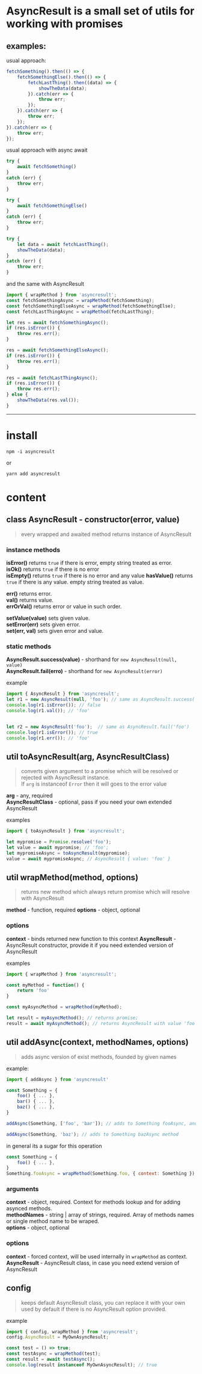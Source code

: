 # AsyncResult is a small set of utils for working with promises
## examples:
usual approach:
```js
fetchSomething().then(() => {
	fetchSomethingElse().then(() => {
		fetchLastThing().then((data) => {
			showTheData(data);
		}).catch(err => {
			throw err;
		});
	}).catch(err => {
		throw err;
	});
}).catch(err => {
	throw err;
});
```

usual approach with async await
```js
try {
	await fetchSomething()
}
catch (err) {
	throw err;
}

try {
	await fetchSomethingElse()
}
catch (err) {
	throw err;
}

try {
	let data = await fetchLastThing();
	showTheData(data);
}
catch (err) {
	throw err;
}


```


and the same with AsyncResult
```js
import { wrapMethod } from 'asyncresult';
const fetchSomethingAsync = wrapMethod(fetchSomething);
const fetchSomethingElseAsync = wrapMethod(fetchSomethingElse);
const fetchLastThingAsync = wrapMethod(fetchLastThing);

let res = await fetchSomethingAsync();
if (res.isError()) {
	throw res.err();
}

res = await fetchSomethingElseAsync();
if (res.isError()) {
	throw res.err();
}

res = await fetchLastThingAsync();
if (res.isError()) {
	throw res.err();
} else {
	showTheData(res.val());
}


```

--------------
# install

```
npm -i asyncresult
```

or

```
yarn add asyncresult
```


# content

## class AsyncResult - constructor(error, value)
> every wrapped and awaited method returns instance of AsyncResult

### instance methods

**isError()** returns `true` if there is error, empty string treated as error.  
**isOk()** returns `true` if there is no error  
**isEmpty()** returns `true` if there is no error and any value 
**hasValue()** returns `true` if there is any value. empty string treated as value.

**err()** returns error.  
**val()** returns value.  
**errOrVal()** returns error or value in such order.  

**setValue(value)** sets given value.  
**setError(err)** sets given error.  
**set(err, val)** sets given error and value.  

### static methods

**AsyncResult.success(value)** - shorthand for `new AsyncResult(null, value)`  
**AsyncResult.fail(erro)** - shorthand for `new AsyncResult(error)`  

example
```js
import { AsyncResult } from 'asyncresult';
let r1 = new AsyncResult(null, 'foo'); // same as AsyncResult.success('foo')
console.log(r1.isError()); // false
console.log(r1.val()); // 'foo'


let r2 = new AsyncResult('foo');  // same as AsyncResult.fail('foo')
console.log(r1.isError()); // true
console.log(r1.err()); // 'foo'


```


## util toAsyncResult(arg, AsyncResultClass)
> converts given argument to a promise which will be resolved or rejected with AsyncResult instance.  
If `arg` is instanceof `Error` then it will goes to the error value


**arg** - any, required  
**AsyncResultClass** - optional, pass if you need your own extended AsyncResult

examples
```js
import { toAsyncResult } from 'asyncresult';

let mypromise = Promise.resolve('foo');
let value = await mypromise; // 'foo';
let mypromiseAsync = toAsyncResult(mypromise);
value = await mypromiseAsync; // AsyncResult { value: 'foo' }

```

## util wrapMethod(method, options)
> returns new method which always return promise which will resolve with AsyncResult 

**method** - function, required
**options** - object, optional

### options
**context** - binds returned new function to this context
**AsyncResult** - AsyncResult constructor, provide it if you need extended version of AsyncResult

examples
```js
import { wrapMethod } from 'asyncresult';

const myMethod = function() {
	return 'foo'
}

const myAsyncMethod = wrapMethod(myMethod);

let result = myAsyncMethod(); // returns promise;
result = await myAsyncMethod(); // returns AsyncResult with value 'foo';

```

## util addAsync(context, methodNames, options)
> adds async version of exist methods, founded by given names  

example:
```js
import { addAsync } from 'asyncresult'

const Something = {
	foo() { ... },
	bar() { ... },
	baz() { ... },
}

addAsync(Something, ['foo', 'bar']); // adds to Something fooAsync, and barAsync methods

addAsync(Something, 'baz'); // adds to Something bazAsync method

```
in general its a sugar for this operation
```js
const Something = {
	foo() { ... },
}
Something.fooAsync = wrapMethod(Something.foo, { context: Something })
```

### arguments

**context** - object, required. Context for methods lookup and for adding asynced methods.  
**methodNames** - string | array of strings, required. Array of methods names or single method name to be wraped.  
**options** - object, optional

### options
**context** - forced context, will be used internally in `wrapMethod` as context.  
**AsyncResult** - AsyncResult class, in case you need extend version of AsyncResult

## config
> keeps default AsyncResult class, you can replace it with your own
used by default if there is no AsyncResult option provided.

example
```js
import { config, wrapMethod } from 'asyncresult';
config.AsyncResult = MyOwnAsyncResult;

const test = () => true;
const testAsync = wrapMethod(test);
const result = await testAsync();
console.log(result instanceof MyOwnAsyncResult); // true

```
